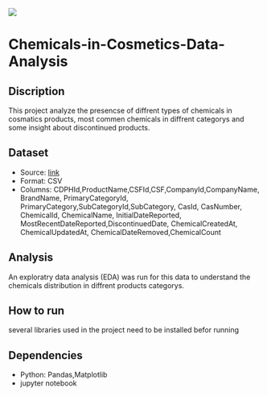 ![](https://skinkraft.com/cdn/shop/articles/Toxic-Chemicals_1024x400.jpg?v=1583154389)
# Chemicals-in-Cosmetics-Data-Analysis
## Discription
  This project analyze the presencse of diffrent types of chemicals in cosmatics products, most commen chemicals in diffrent categorys and some insight about discontinued products.
## Dataset
  - Source: [link](https://cscpsearch.cdph.ca.gov/search/publicsearch)
  - Format: CSV
  - Columns: CDPHId,ProductName,CSFId,CSF,CompanyId,CompanyName, BrandName, PrimaryCategoryId, PrimaryCategory,SubCategoryId,SubCategory, CasId, CasNumber, ChemicalId, ChemicalName, InitialDateReported, 
            MostRecentDateReported,DiscontinuedDate, ChemicalCreatedAt, ChemicalUpdatedAt, ChemicalDateRemoved,ChemicalCount 
## Analysis
  An exploratry data analysis (EDA) was run for this data to understand the chemicals distribution in diffrent products categorys.
## How to run
  several libraries used in the project need to be installed befor running
## Dependencies
  - Python: Pandas,Matplotlib
  - jupyter notebook
